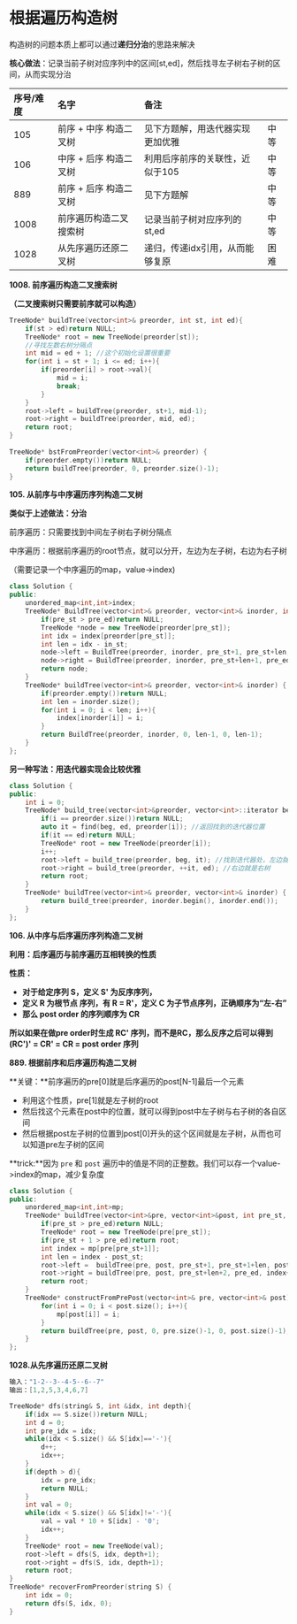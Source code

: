 # 根据遍历构造树

构造树的问题本质上都可以通过**递归分治**的思路来解决

**核心做法**：记录当前子树对应序列中的区间\[st,ed\]，然后找寻左子树右子树的区间，从而实现分治

| 序号/难度 | 名字 | 备注 |  |
| :--- | :--- | :--- | :--- |
| 105 | 前序 + 中序 构造二叉树 | 见下方题解，用迭代器实现更加优雅 | 中等 |
| 106 | 中序 + 后序 构造二叉树 | 利用后序前序的关联性，近似于105 | 中等 |
| 889 | 前序 + 后序 构造二叉树 | 见下方题解 | 中等 |
| 1008 | 前序遍历构造二叉搜索树 | 记录当前子树对应序列的st,ed | 中等 |
| 1028 |  从先序遍历还原二叉树 | 递归，传递idx引用，从而能够复原 | 困难 |

**1008. 前序遍历构造二叉搜索树**

**（二叉搜索树只需要前序就可以构造）**

```cpp
TreeNode* buildTree(vector<int>& preorder, int st, int ed){
    if(st > ed)return NULL;
    TreeNode* root = new TreeNode(preorder[st]);
    //寻找左数右树分隔点
    int mid = ed + 1; //这个初始化设置很重要
    for(int i = st + 1; i <= ed; i++){
        if(preorder[i] > root->val){
            mid = i;
            break;
        }
    }
    root->left = buildTree(preorder, st+1, mid-1);
    root->right = buildTree(preorder, mid, ed);
    return root;
}
    
TreeNode* bstFromPreorder(vector<int>& preorder) {
    if(preorder.empty())return NULL;
    return buildTree(preorder, 0, preorder.size()-1);
}
```

**105. 从前序与中序遍历序列构造二叉树**

**类似于上述做法：分治**

前序遍历：只需要找到中间左子树右子树分隔点

中序遍历：根据前序遍历的root节点，就可以分开，左边为左子树，右边为右子树

（需要记录一个中序遍历的map，value-&gt;index\)

```cpp
class Solution {
public:
    unordered_map<int,int>index;
    TreeNode* BuildTree(vector<int>& preorder, vector<int>& inorder, int pre_st, int pre_ed, int in_st, int in_ed){
        if(pre_st > pre_ed)return NULL;
        TreeNode *node = new TreeNode(preorder[pre_st]);
        int idx = index[preorder[pre_st]];
        int len = idx - in_st;
        node->left = BuildTree(preorder, inorder, pre_st+1, pre_st+len, in_st, idx-1);
        node->right = BuildTree(preorder, inorder, pre_st+len+1, pre_ed, idx+1, in_ed);
        return node;
    }
    TreeNode* buildTree(vector<int>& preorder, vector<int>& inorder) {
        if(preorder.empty())return NULL;
        int len = inorder.size();
        for(int i = 0; i < len; i++){
            index[inorder[i]] = i;
        }
        return BuildTree(preorder, inorder, 0, len-1, 0, len-1);
    }
};
```

**另一种写法：用迭代器实现会比较优雅**

```cpp
class Solution {
public:
    int i = 0;
    TreeNode* build_tree(vector<int>&preorder, vector<int>::iterator beg, vector<int>::iterator ed){
        if(i == preorder.size())return NULL;
        auto it = find(beg, ed, preorder[i]); //返回找到的迭代器位置
        if(it == ed)return NULL;
        TreeNode* root = new TreeNode(preorder[i]);
        i++;
        root->left = build_tree(preorder, beg, it); //找到迭代器处，左边就是左树
        root->right = build_tree(preorder, ++it, ed); //右边就是右树
        return root;
    }
    TreeNode* buildTree(vector<int>& preorder, vector<int>& inorder) {
        return build_tree(preorder, inorder.begin(), inorder.end());
    }
};
```

**106. 从中序与后序遍历序列构造二叉树**

**利用：后序遍历与前序遍历互相转换的性质**

**性质：**

* **对于给定序列 S，定义 S' 为反序序列，**
* **定义 R 为根节点 序列，有 R = R'，定义 C 为子节点序列，正确顺序为“左-右”**
* **那么 post order 的序列顺序为 CR**

**所以如果在做pre order时生成 RC' 序列，而不是RC，那么反序之后可以得到 \(RC'\)' = CR' = CR = post order 序列**

**889. 根据前序和后序遍历构造二叉树**

**关键：**前序遍历的pre\[0\]就是后序遍历的post\[N-1\]最后一个元素

* 利用这个性质，pre\[1\]就是左子树的root
* 然后找这个元素在post中的位置，就可以得到post中左子树与右子树的各自区间
* 然后根据post左子树的位置到post\[0\]开头的这个区间就是左子树，从而也可以知道pre左子树的区间

**trick:**因为 `pre` 和 `post` 遍历中的值是不同的正整数。我们可以存一个value-&gt;index的map，减少复杂度

```cpp
class Solution {
public:
    unordered_map<int,int>mp;
    TreeNode* buildTree(vector<int>&pre, vector<int>&post, int pre_st, int pre_ed, int post_st, int post_ed){
        if(pre_st > pre_ed)return NULL;
        TreeNode* root = new TreeNode(pre[pre_st]);
        if(pre_st + 1 > pre_ed)return root;
        int index = mp[pre[pre_st+1]];
        int len = index - post_st;
        root->left =  buildTree(pre, post, pre_st+1, pre_st+1+len, post_st, index);
        root->right = buildTree(pre, post, pre_st+len+2, pre_ed, index+1, post_ed);
        return root;
    }
    TreeNode* constructFromPrePost(vector<int>& pre, vector<int>& post) {
        for(int i = 0; i < post.size(); i++){
            mp[post[i]] = i;
        }
        return buildTree(pre, post, 0, pre.size()-1, 0, post.size()-1);
    }
};
```

 **1028.从先序遍历还原二叉树**

```cpp
输入："1-2--3--4-5--6--7"
输出：[1,2,5,3,4,6,7]
```

```cpp
TreeNode* dfs(string& S, int &idx, int depth){
    if(idx == S.size())return NULL;
    int d = 0;
    int pre_idx = idx;
    while(idx < S.size() && S[idx]=='-'){
        d++;
        idx++;
    }
    if(depth > d){
        idx = pre_idx;
        return NULL;
    }
    int val = 0;
    while(idx < S.size() && S[idx]!='-'){
        val = val * 10 + S[idx] - '0';
        idx++;
    }
    TreeNode* root = new TreeNode(val);
    root->left = dfs(S, idx, depth+1);
    root->right = dfs(S, idx, depth+1);
    return root;
}
TreeNode* recoverFromPreorder(string S) {
    int idx = 0;
    return dfs(S, idx, 0);
}
```

